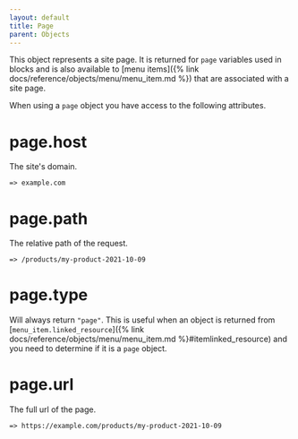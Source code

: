 ```yaml
---
layout: default
title: Page
parent: Objects
---
```


This object represents a site page. It is returned for `page` variables used in blocks and is also available to [menu items]({% link docs/reference/objects/menu/menu_item.md %}) that are associated with a site page.

When using a `page` object you have access to the following attributes.

# page.host

The site's domain.

`=> example.com`

# page.path

The relative path of the request.

`=> /products/my-product-2021-10-09`

# page.type

Will always return `"page"`. This is useful when an object is returned from [`menu_item.linked_resource`]({% link docs/reference/objects/menu/menu_item.md %}#itemlinked_resource) and you need to determine if it is a `page` object.

# page.url

The full url of the page.

`=> https://example.com/products/my-product-2021-10-09`
